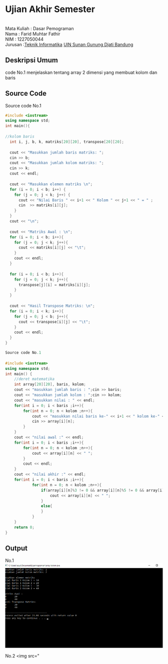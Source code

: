# Ujian Akhir Semester 
<br>Mata Kuliah 	: Dasar Pemograman 
<br> Nama	      	: Farid Muhtar Fathir
<br>NIM		        :	1227050044
<br>Jurusan		    :[Teknik Informatika](http://if.uinsgd.ac.id/) [UIN Sunan Gunung Djati Bandung](https://uinsgd.ac.id/) 

## Deskripsi Umum
code No.1
menjelaskan tentang array 2 dimensi yang membuat kolom dan baris

## Source Code
Source code No.1
```cpp
#include <iostream>
using namespace std;
int main(){
	
//kolom baris
  int i, j, b, k, matriks[20][20], transpose[20][20];

  cout << "Masukkan jumlah baris matriks: ";
  cin >> b;
  cout << "Masukkan jumlah kolom matriks: ";
  cin >> k;
  cout << endl;

  cout << "Masukkan elemen matriks \n";
  for (i = 0; i < b; i++) {
    for (j = 0; j < k; j++) {
      cout << "Nilai Baris " << i+1 << " Kolom " << j+1 << " = " ;
	  cin  >> matriks[i][j];
    }
  }
  cout << "\n";

  cout << "Matriks Awal : \n";
  for (i = 0; i < b; i++){
    for (j = 0; j < k; j++){
      cout << matriks[i][j] << "\t";
    }
    cout << endl;
  }
   
  for (i = 0; i < b; i++){
    for (j = 0; j < k; j++){
      transpose[j][i] = matriks[i][j];
    }
  }

  cout << "Hasil Transpose Matriks: \n";
  for (i = 0; i < k; i++){
    for (j = 0; j < b; j++){
      cout << transpose[i][j] << "\t";
    }
    cout << endl;
  }
}

```

```cpp
Source code No.1

#include <iostream>
using namespace std;
int main() {
	//deret matematika
	int array[20][20], baris, kolom;
    cout << "masukkan jumlah baris : ";cin >> baris;
    cout << "masukkan jumlah kolom : ";cin >> kolom;
    cout << "masukkan nilai : " << endl;
    for(int i = 0; i < baris ;i++){
        for(int n = 0; n < kolom ;n++){
            cout << "masukkan nilai baris ke-" << i+1 << " kolom ke-" << n+1 << " : ";
            cin >> array[i][n];
        }
    }
    cout << "nilai awal :" << endl;
    for(int i = 0; i < baris ;i++){
        for(int n = 0; n < kolom ;n++){
            cout << array[i][n] << " ";
        }
        cout << endl;
    }
    cout << "nilai akhir :" << endl;
    for(int i = 0; i < baris ;i++){
            for(int n = 0; n < kolom ;n++){
                if(array[i][n]%3 != 0 && array[i][n]%5 != 0 && array[i][n]%7 != 0){
                    cout << array[i][n] << " ";
                }
                else{
                }
            }
    }
    return 0;
}
```
## Output
No.1
<img src="https://github.com/faridmuhtarfathir/UAS-PRAKTIKUM-DASPROG/blob/main/Screenshot%20(9).png">

No.2
<img src="

